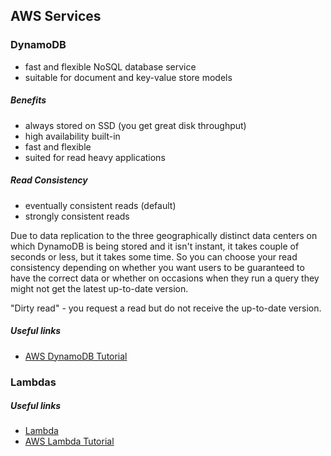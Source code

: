 ## AWS Services

### DynamoDB

- fast and flexible NoSQL database service
- suitable for document and key-value store models

##### Benefits
- always stored on SSD (you get great disk throughput)
- high availability built-in
- fast and flexible
- suited for read heavy applications

##### Read Consistency
- eventually consistent reads (default)
- strongly consistent reads

Due to data replication to the three geographically distinct data centers on which DynamoDB is being stored 
and it isn't instant, it takes couple of seconds or less, but it takes some time.
So you can choose your read consistency depending on whether you want users to be guaranteed to have the correct data or 
whether on occasions when they run a query they might not get the latest up-to-date version.

"Dirty read" - you request a read but do not receive the up-to-date version.


##### Useful links

- [AWS DynamoDB Tutorial](https://www.youtube.com/watch?v=2mVR_Qgx_RU)


### Lambdas

##### Useful links
- [Lambda](https://www.linkedin.com/learning/learning-amazon-web-services-aws-for-developers/lambda)
- [AWS Lambda Tutorial](https://www.youtube.com/watch?v=XZggsCITQdY)